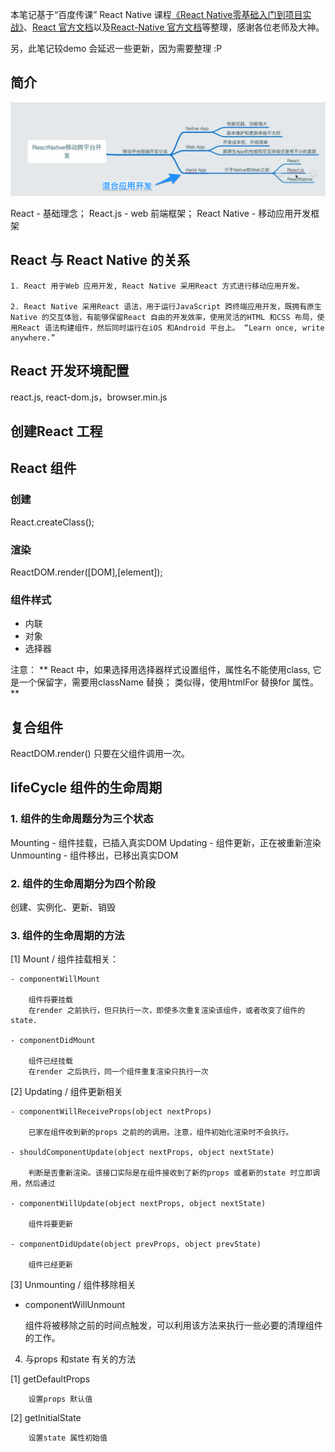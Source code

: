 本笔记基于“百度传课” React Native 课程[《React Native零基础入门到项目实战》](http://www.chuanke.com/v4702151-196697-1122541.html)、[React 官方文档](https://facebook.github.io/react/)以及[React-Native 官方文档](http://reactnative.cn/)等整理，感谢各位老师及大神。

另，此笔记较demo 会延迟一些更新，因为需要整理 :P

## 简介

![image](/notes-img/7BA56D55-DE0A-461F-8E21-FD75247327D0.png)

React - 基础理念；
React.js - web 前端框架；
React Native - 移动应用开发框架


## React 与 React Native 的关系



	1. React 用于Web 应用开发, React Native 采用React 方式进行移动应用开发。

	2. React Native 采用React 语法，用于运行JavaScript 跨终端应用开发，既拥有原生Native 的交互体验，有能够保留React 自由的开发效率，使用灵活的HTML 和CSS 布局，使用React 语法构建组件，然后同时运行在iOS 和Android 平台上。 “Learn once, write anywhere.”




## React 开发环境配置


react.js, react-dom.js，browser.min.js


## 创建React 工程

## React 组件

### 创建
React.createClass();

### 渲染
ReactDOM.render([DOM],[element]);

### 组件样式

 - 内联
 - 对象
 - 选择器

注意： ** React 中，如果选择用选择器样式设置组件，属性名不能使用class, 它是一个保留字，需要用className 替换；
			 类似得，使用htmlFor 替换for 属性。 **

## 复合组件

ReactDOM.render() 只要在父组件调用一次。

## lifeCycle 组件的生命周期


### 1. 组件的生命周题分为三个状态

Mounting - 组件挂载，已插入真实DOM
Updating - 组件更新，正在被重新渲染
Unmounting - 组件移出，已移出真实DOM


### 2. 组件的生命周期分为四个阶段

创建、实例化、更新、销毁


### 3. 组件的生命周期的方法

[1] Mount / 组件挂载相关：

	- componentWillMount

		组件将要挂载
		在render 之前执行，但只执行一次，即使多次重复渲染该组件，或者改变了组件的state.

	- componentDidMount

		组件已经挂载
		在render 之后执行，同一个组件重复渲染只执行一次

[2] Updating / 组件更新相关

	- componentWillReceiveProps(object nextProps)

		已家在组件收到新的props 之前的的调用。注意，组件初始化渲染时不会执行。

	- shouldComponentUpdate(object nextProps, object nextState)

		判断是否重新渲染。该接口实际是在组件接收到了新的props 或者新的state 时立即调用，然后通过

	- componentWillUpdate(object nextProps, object nextState)

		组件将要更新

	- componentDidUpdate(object prevProps, object prevState)

		组件已经更新

[3] Unmounting / 组件移除相关

- componentWillUnmount

	组件将被移除之前的时间点触发，可以利用该方法来执行一些必要的清理组件的工作。

4. 与props 和state 有关的方法

[1] getDefaultProps

		设置props 默认值

[2] getInitialState

		设置state 属性初始值
